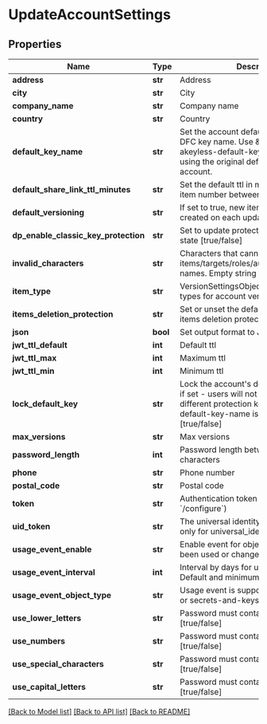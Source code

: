# UpdateAccountSettings

## Properties
Name | Type | Description | Notes
------------ | ------------- | ------------- | -------------
**address** | **str** | Address | [optional] 
**city** | **str** | City | [optional] 
**company_name** | **str** | Company name | [optional] 
**country** | **str** | Country | [optional] 
**default_key_name** | **str** | Set the account default key based on the DFC key name. Use \&quot;set-original-akeyless-default-key\&quot; to revert to using the original default key of the account. | [optional] 
**default_share_link_ttl_minutes** | **str** | Set the default ttl in minutes for sharing item number between 60 and 43200 | [optional] 
**default_versioning** | **str** | If set to true, new item version will be created on each update [true/false] | [optional] 
**dp_enable_classic_key_protection** | **str** | Set to update protection with classic keys state [true/false] | [optional] 
**invalid_characters** | **str** | Characters that cannot be used for items/targets/roles/auths/event_forwarder names. Empty string will enforce nothing. | [optional] [default to 'notReceivedInvalidCharacter']
**item_type** | **str** | VersionSettingsObjectType defines object types for account version settings | [optional] 
**items_deletion_protection** | **str** | Set or unset the default behaviour of items deletion protection [true/false] | [optional] 
**json** | **bool** | Set output format to JSON | [optional] [default to False]
**jwt_ttl_default** | **int** | Default ttl | [optional] 
**jwt_ttl_max** | **int** | Maximum ttl | [optional] 
**jwt_ttl_min** | **int** | Minimum ttl | [optional] 
**lock_default_key** | **str** | Lock the account&#39;s default protection key, if set - users will not be able to use a different protection key, relevant only if default-key-name is configured [true/false] | [optional] 
**max_versions** | **str** | Max versions | [optional] 
**password_length** | **int** | Password length between 5 - to 50 characters | [optional] 
**phone** | **str** | Phone number | [optional] 
**postal_code** | **str** | Postal code | [optional] 
**token** | **str** | Authentication token (see &#x60;/auth&#x60; and &#x60;/configure&#x60;) | [optional] 
**uid_token** | **str** | The universal identity token, Required only for universal_identity authentication | [optional] 
**usage_event_enable** | **str** | Enable event for objects that have not been used or changed [true/false] | [optional] 
**usage_event_interval** | **int** | Interval by days for unused objects. Default and minimum interval is 90 days | [optional] 
**usage_event_object_type** | **str** | Usage event is supported for auth method or secrets-and-keys [auth/item] | [optional] 
**use_lower_letters** | **str** | Password must contain lower case letters [true/false] | [optional] 
**use_numbers** | **str** | Password must contain numbers [true/false] | [optional] 
**use_special_characters** | **str** | Password must contain special characters [true/false] | [optional] 
**use_capital_letters** | **str** | Password must contain capital letters [true/false] | [optional] 

[[Back to Model list]](../README.md#documentation-for-models) [[Back to API list]](../README.md#documentation-for-api-endpoints) [[Back to README]](../README.md)


